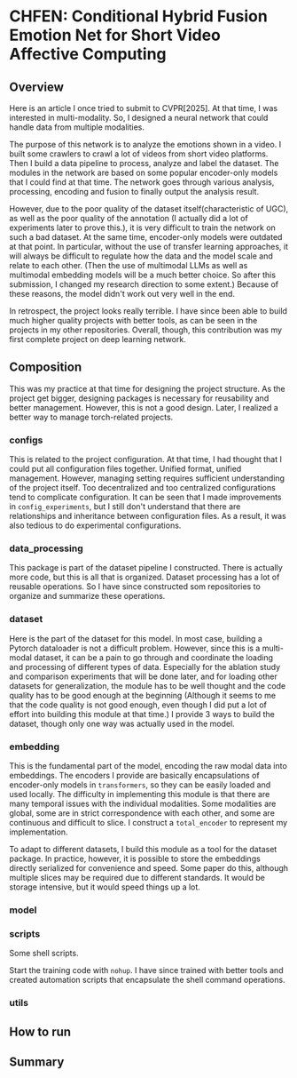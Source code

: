 # CHFEN: Conditional Hybrid Fusion Emotion Net for Short Video Affective Computing

## Overview
Here is an article I once tried to submit to CVPR[2025]. At that time, I was interested in multi-modality. So, I designed a neural network that could handle data from multiple modalities.

The purpose of this network is to analyze the emotions shown in a video. 
I built some crawlers to crawl  a lot of videos from short video platforms. Then I build a data pipeline to process, analyze and label the dataset. 
The modules in the network are based on some popular encoder-only models that I could find at that time. The network goes through various analysis, processing, encoding and fusion to finally output the analysis result.

However, due to the poor quality of the dataset itself(characteristic of UGC), as well as the poor quality of the annotation (I actually did a lot of experiments later to prove this.), it is very difficult to train the network on such a bad dataset. At the same time, encoder-only models were outdated at that point. In particular, without the use of transfer learning approaches, it will always be difficult to regulate how the data and the model scale and relate to each other. (Then the use of multimodal LLMs as well as multimodal embedding models will be a much better choice. So after this submission, I changed my research direction to some extent.) Because of these reasons, the model didn't work out very well in the end.

In retrospect, the project looks really terrible. I have since been able to build much higher quality projects with better tools, as can be seen in the projects in my other repositories. Overall, though, this contribution was my first complete project on deep learning network.

## Composition
This was my practice at that time for designing the project structure. As the project get bigger, designing packages is necessary for reusability and better management. However, this is not a good design. Later, I realized a better way to manage torch-related projects.

### configs
This is related to the project configuration. At that time, I had thought that I could put all configuration files together. Unified format, unified management. However, managing setting requires sufficient understanding of the project itself. Too decentralized and too centralized configurations tend to complicate configuration. It can be seen that I made improvements in `config_experiments`, but I still don't understand that there are relationships and inheritance between configuration files. As a result, it was also tedious to do experimental configurations.

### data_processing
This package is part of the dataset pipeline I constructed. There is actually more code, but this is all that is organized. Dataset processing has a lot of reusable operations. So I have since constructed som repositories to organize and summarize these operations.

### dataset
Here is the part of the dataset for this model. In most case, building a Pytorch dataloader is not a difficult problem. However, since this is a multi-modal dataset, it can be a pain to go through and coordinate the loading and processing of different types of data. Especially for the ablation study and comparison experiments that will be done later, and for loading other datasets for generalization, the module has to be well thought and the code quality has to be good enough at the beginning (Although it seems to me that the code quality is not good enough, even though I did put a lot of effort into building this module at that time.) I provide 3 ways to build the dataset,  though only one way was actually used in the model.

### embedding
This is the fundamental part of the model, encoding the raw modal data into embeddings. The encoders I provide are basically encapsulations of encoder-only models in `transformers`, so they can be easily loaded and used locally. The difficulty in implementing this module is that there are many temporal issues with the individual modalities. Some modalities are global, some are in strict correspondence with each other, and some are continuous and difficult to slice. I construct a `total_encoder` to represent my implementation.

To adapt to different datasets, I build this module as a tool for the dataset package. In practice, however, it is possible to store the embeddings directly serialized for convenience and speed. Some paper do this, although multiple slices may be required due to different standards. It would be storage intensive, but it would speed things up a lot.

### model


### scripts
Some shell scripts.

Start the training code with `nohup`. I have since trained with better tools and created automation scripts that encapsulate the shell command operations.

### utils


## How to run


## Summary

